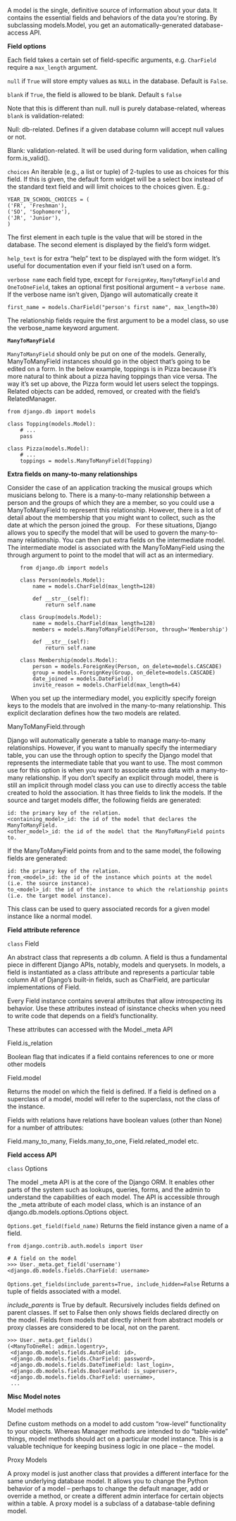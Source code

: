 A model is the single, definitive source of information about your data. It contains the essential fields and behaviors of the data you’re storing. By subclassing models.Model, you get an automatically-generated database-access API.

**Field options**

Each field takes a certain set of field-specific arguments, e.g. `CharField` require a `max_length` argument.

`null` if `True` will store empty values as `NULL` in the database. Default is `False`.

`blank` if `True`, the field is allowed to be blank. Default s `false`

Note that this is different than null. null is purely database-related, whereas `blank` is validation-related:

Null: db-related. Defines if a given database column will accept null values or not.

Blank: validation-related. It will be used during form validation, when calling form.is_valid().

`choices` An iterable (e.g., a list or tuple) of 2-tuples to use as choices for this field. If this is given, the default form widget will be a select box instead of the standard text field and will limit choices to the choices given. E.g.:

    YEAR_IN_SCHOOL_CHOICES = (
    ('FR', 'Freshman'),
    ('SO', 'Sophomore'),
    ('JR', 'Junior'),
    )

The first element in each tuple is the value that will be stored in the database. The second element is displayed by the field’s form widget.

`help_text` is for extra “help” text to be displayed with the form widget. It’s useful for documentation even if your field isn’t used on a form.

`verbose name` each field type, except for `ForeignKey`, `ManyToManyField` and `OneToOneField`, takes an optional first positional argument – a `verbose name`. If the verbose name isn’t given, Django will automatically create it
 
    first_name = models.CharField("person's first name", max_length=30) 

The relationship fields require the first argument to be a model class, so use the verbose_name keyword argument.

**`ManyToManyField`**

`ManyToManyField` should only be put on one of the models. Generally, ManyToManyField instances should go in the object that’s going to be edited on a form. In the below example, toppings is in Pizza because it’s more natural to think about a pizza having toppings than vice versa. The way it’s set up above, the Pizza form would let users select the toppings.
 
Related objects can be added, removed, or created with the field’s RelatedManager.

    from django.db import models
     
    class Topping(models.Model):
        # ...
        pass
     
    class Pizza(models.Model):
        # ...
        toppings = models.ManyToManyField(Topping)

**Extra fields on many-to-many relationships**

Consider the case of an application tracking the musical groups which musicians belong to. There is a many-to-many relationship between a person and the groups of which they are a member, so you could use a ManyToManyField to represent this relationship. However, there is a lot of detail about the membership that you might want to collect, such as the date at which the person joined the group.
 
For these situations, Django allows you to specify the model that will be used to govern the many-to-many relationship. You can then put extra fields on the intermediate model. The intermediate model is associated with the ManyToManyField using the through argument to point to the model that will act as an intermediary. 

        from django.db import models
         
        class Person(models.Model):
            name = models.CharField(max_length=128)
         
            def __str__(self):
                return self.name
     
        class Group(models.Model):
            name = models.CharField(max_length=128)
            members = models.ManyToManyField(Person, through='Membership')
         
            def __str__(self):
                return self.name
        
        class Membership(models.Model):
            person = models.ForeignKey(Person, on_delete=models.CASCADE)
            group = models.ForeignKey(Group, on_delete=models.CASCADE)
            date_joined = models.DateField()
            invite_reason = models.CharField(max_length=64)
 
When you set up the intermediary model, you explicitly specify foreign keys to the models that are involved in the many-to-many relationship. This explicit declaration defines how the two models are related.

ManyToManyField.through

Django will automatically generate a table to manage many-to-many relationships. However, if you want to manually specify the intermediary table, you can use the through option to specify the Django model that represents the intermediate table that you want to use.
The most common use for this option is when you want to associate extra data with a many-to-many relationship.
If you don’t specify an explicit through model, there is still an implicit through model class you can use to directly access the table created to hold the association. It has three fields to link the models.
If the source and target models differ, the following fields are generated:

    id: the primary key of the relation.
    <containing_model>_id: the id of the model that declares the ManyToManyField.
    <other_model>_id: the id of the model that the ManyToManyField points to.

If the ManyToManyField points from and to the same model, the following fields are generated:

    id: the primary key of the relation.
    from_<model>_id: the id of the instance which points at the model (i.e. the source instance).
    to_<model>_id: the id of the instance to which the relationship points (i.e. the target model instance).

This class can be used to query associated records for a given model instance like a normal model.

**Field attribute reference**

`class` Field 

An abstract class that represents a db column. A field is thus a fundamental piece in different Django APIs, notably, models and querysets.
In models, a field is instantiated as a class attribute and represents a particular table column
All of Django’s built-in fields, such as CharField, are particular implementations of Field. 

Every Field instance contains several attributes that allow introspecting its behavior. Use these attributes instead of isinstance checks when you need to write code that depends on a field’s functionality. 

These attributes can accessed with the Model._meta API

Field.is_relation 

Boolean flag that indicates if a field contains references to one or more other models

Field.model

Returns the model on which the field is defined. If a field is defined on a superclass of a model, model will refer to the superclass, not the class of the instance.

Fields with relations have relations have boolean values (other than None) for a number of attributes: 

Field.many_to_many, Fields.many_to_one, Field.related_model etc.

**Field access API**

`class` Options

The model _meta API is at the core of the Django ORM. It enables other parts of the system such as lookups, queries, forms, and the admin to understand the capabilities of each model. The API is accessible through the _meta attribute of each model class, which is an instance of an django.db.models.options.Options object.

`Options.get_field(field_name)` Returns the field instance given a name of a field.

    from django.contrib.auth.models import User
    
    # A field on the model
    >>> User._meta.get_field('username')
    <django.db.models.fields.CharField: username>
    
`Options.get_fields(include_parents=True, include_hidden=False` Returns a tuple of fields associated with a model.

*include_parents* is True by default. Recursively includes fields defined on parent classes. If set to False then only shows fields declared directly on the model. Fields from models that directly inherit from abstract models or proxy classes are considered to be local, not on the parent.

    >>> User._meta.get_fields()
    (<ManyToOneRel: admin.logentry>,
     <django.db.models.fields.AutoField: id>,
     <django.db.models.fields.CharField: password>,
     <django.db.models.fields.DateTimeField: last_login>,
     <django.db.models.fields.BooleanField: is_superuser>,
     <django.db.models.fields.CharField: username>,
     ...

**Misc Model notes**

Model methods

Define custom methods on a model to add custom “row-level” functionality to your objects. Whereas Manager methods are intended to do “table-wide” things, model methods should act on a particular model instance.
This is a valuable technique for keeping business logic in one place – the model.

Proxy Models

A proxy model is just another class that provides a different interface for the same underlying database model.
It allows you to change the Python behavior of a model – perhaps to change the default manager, add or override a method, or create a different admin interface for certain objects within a table.
A proxy model is a subclass of a database-table defining model.  